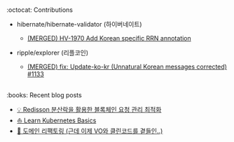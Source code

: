 <div align='center'>

</div>
</br>

:octocat: Contributions

- hibernate/hibernate-validator (하이버네이트)
    - [(MERGED) HV-1970 Add Korean specific RRN annotation](https://github.com/hibernate/hibernate-validator/pull/1338)

- ripple/explorer (리플코인)
    - [(MERGED) fix: Update-ko-kr (Unnatural Korean messages corrected) #1133](https://github.com/ripple/explorer/pull/1133)

</br>
:books: Recent blog posts

- [💡 Redisson 분산락을 활용한 블록체인 요청 관리 최적화](https://www.ing9990.com/19a07a09-52aa-807b-a6dd-e6331f8533e6)
- [⛵ Learn Kubernetes Basics](https://www.ing9990.com/contents/tech/kubernetes)
- [🧹 도메인 리팩토링 (근데 이제 VO와 클린코드를 곁들인..)](https://www.ing9990.com/51c1b8f2-2cad-42e8-845f-604841f31d60)
